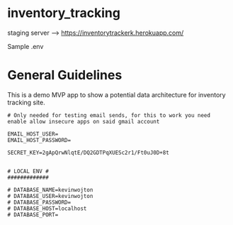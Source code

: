 # inventory_tracking

staging server --> https://inventorytrackerk.herokuapp.com/


Sample .env

# General Guidelines 

This is a demo MVP app to show a potential data architecture for inventory tracking site. 

```
# Only needed for testing email sends, for this to work you need enable allow insecure apps on said gmail account

EMAIL_HOST_USER=
EMAIL_HOST_PASSWORD=

SECRET_KEY=2gApQrwNlqtE/DQ2GDTPqXUESc2r1/Ft0uJ0D+8t


# LOCAL ENV #
#############

# DATABASE_NAME=kevinwojton
# DATABASE_USER=kevinwojton
# DATABASE_PASSWORD=
# DATABASE_HOST=localhost
# DATABASE_PORT=

